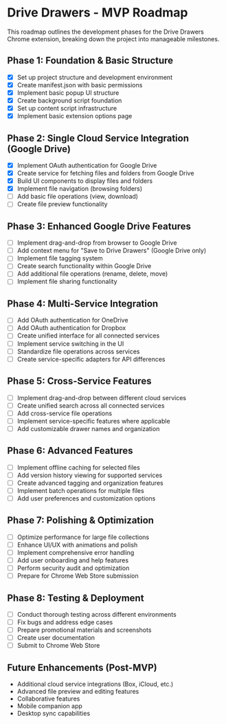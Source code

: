 # Drive Drawers - MVP Roadmap

This roadmap outlines the development phases for the Drive Drawers Chrome extension, breaking down the project into manageable milestones.

## Phase 1: Foundation & Basic Structure

- [x] Set up project structure and development environment
- [x] Create manifest.json with basic permissions
- [x] Implement basic popup UI structure
- [x] Create background script foundation
- [x] Set up content script infrastructure
- [x] Implement basic extension options page

## Phase 2: Single Cloud Service Integration (Google Drive)

- [x] Implement OAuth authentication for Google Drive
- [x] Create service for fetching files and folders from Google Drive
- [x] Build UI components to display files and folders
- [x] Implement file navigation (browsing folders)
- [ ] Add basic file operations (view, download)
- [ ] Create file preview functionality

## Phase 3: Enhanced Google Drive Features

- [ ] Implement drag-and-drop from browser to Google Drive
- [ ] Add context menu for "Save to Drive Drawers" (Google Drive only)
- [ ] Implement file tagging system
- [ ] Create search functionality within Google Drive
- [ ] Add additional file operations (rename, delete, move)
- [ ] Implement file sharing functionality

## Phase 4: Multi-Service Integration

- [ ] Add OAuth authentication for OneDrive
- [ ] Add OAuth authentication for Dropbox
- [ ] Create unified interface for all connected services
- [ ] Implement service switching in the UI
- [ ] Standardize file operations across services
- [ ] Create service-specific adapters for API differences

## Phase 5: Cross-Service Features

- [ ] Implement drag-and-drop between different cloud services
- [ ] Create unified search across all connected services
- [ ] Add cross-service file operations
- [ ] Implement service-specific features where applicable
- [ ] Add customizable drawer names and organization

## Phase 6: Advanced Features

- [ ] Implement offline caching for selected files
- [ ] Add version history viewing for supported services
- [ ] Create advanced tagging and organization features
- [ ] Implement batch operations for multiple files
- [ ] Add user preferences and customization options

## Phase 7: Polishing & Optimization

- [ ] Optimize performance for large file collections
- [ ] Enhance UI/UX with animations and polish
- [ ] Implement comprehensive error handling
- [ ] Add user onboarding and help features
- [ ] Perform security audit and optimization
- [ ] Prepare for Chrome Web Store submission

## Phase 8: Testing & Deployment

- [ ] Conduct thorough testing across different environments
- [ ] Fix bugs and address edge cases
- [ ] Prepare promotional materials and screenshots
- [ ] Create user documentation
- [ ] Submit to Chrome Web Store

## Future Enhancements (Post-MVP)

- Additional cloud service integrations (Box, iCloud, etc.)
- Advanced file preview and editing features
- Collaborative features
- Mobile companion app
- Desktop sync capabilities
